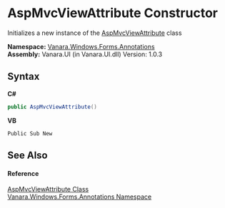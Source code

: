# AspMvcViewAttribute Constructor 
 

Initializes a new instance of the <a href="634cf224-8bd2-e5ec-477a-9bb088e47da0">AspMvcViewAttribute</a> class

**Namespace:**&nbsp;<a href="600255aa-5477-7018-00f3-14fce5adebc9">Vanara.Windows.Forms.Annotations</a><br />**Assembly:**&nbsp;Vanara.UI (in Vanara.UI.dll) Version: 1.0.3

## Syntax

**C#**<br />
``` C#
public AspMvcViewAttribute()
```

**VB**<br />
``` VB
Public Sub New
```


## See Also


#### Reference
<a href="634cf224-8bd2-e5ec-477a-9bb088e47da0">AspMvcViewAttribute Class</a><br /><a href="600255aa-5477-7018-00f3-14fce5adebc9">Vanara.Windows.Forms.Annotations Namespace</a><br />